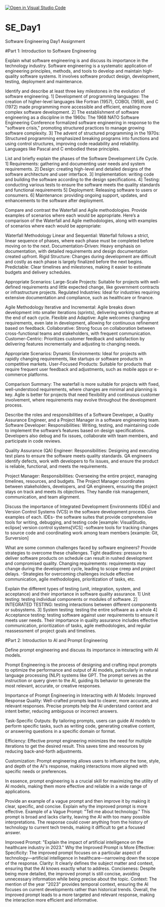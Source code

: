 [![Open in Visual Studio Code](https://classroom.github.com/assets/open-in-vscode-2e0aaae1b6195c2367325f4f02e2d04e9abb55f0b24a779b69b11b9e10269abc.svg)](https://classroom.github.com/online_ide?assignment_repo_id=15570065&assignment_repo_type=AssignmentRepo)
# SE_Day1
Software Engineering Day1 Assignment

#Part 1: Introduction to Software Engineering

Explain what software engineering is and discuss its importance in the technology industry.
Software engineering is a systematic application of engineering principles, methods, and tools to develop and maintain high-quality software systems.
It involves software product design, development, testing, deployment and maintenance.

Identify and describe at least three key milestones in the evolution of software engineering.
1] Development of programming languages: The creation of higher-level languages like Fortran (1957), COBOL (1959), and C (1972) made programming more accessible and efficient, enabling more complex software development.
2] The establishment of software engineering as a discipline in the 1960s: The 1968 NATO Software Engineering Conference formalized software engineering in response to the "software crisis," promoting structured practices to manage growing software complexity.
3] The advent of structured programming in the 1970s: Structured programming emphasized breaking programs into functions and using control structures, improving code readability and reliability. Languages like Pascal and C embodied these principles.


List and briefly explain the phases of the Software Development Life Cycle.
1] Requirements: gathering and documenting user needs and system requirements.
2] Design: creating high-level and detailed designs of the software architecture and user interface.
3] Implementation: writing code and building the software according to the design specifications.
4] Testing: conducting various tests to ensure the software meets the quality standards and functional requirements
5] Deployment: Releasing software to users or consumers. 
6] Maintenance: providing ongoing support, updates, and enhancements to the software after deployment.


Compare and contrast the Waterfall and Agile methodologies. Provide examples of scenarios where each would be appropriate.
Here’s a comparison of the Waterfall and Agile methodologies, along with examples of scenarios where each would be appropriate:

Waterfall Methodology
Linear and Sequential: Waterfall follows a strict, linear sequence of phases, where each phase must be completed before moving on to the next.
Documentation-Driven: Heavy emphasis on documentation, with detailed requirements and design documentation created upfront.
Rigid Structure: Changes during development are difficult and costly as each phase is largely finalized before the next begins.
Predictable: Clear timelines and milestones, making it easier to estimate budgets and delivery schedules.

Appropriate Scenarios:
Large-Scale Projects: Suitable for projects with well-defined requirements and little expected change, like government contracts or infrastructure projects.
Regulated Industries: Ideal for industries requiring extensive documentation and compliance, such as healthcare or finance.

Agile Methodology
Iterative and Incremental: Agile breaks down development into smaller iterations (sprints), delivering working software at the end of each cycle.
Flexible and Adaptive: Agile welcomes changing requirements, even late in development, allowing for continuous refinement based on feedback.
Collaborative: Strong focus on collaboration between cross-functional teams and stakeholders, with frequent communication.
Customer-Centric: Prioritizes customer feedback and satisfaction by delivering features incrementally and adjusting to changing needs.

Appropriate Scenarios:
Dynamic Environments: Ideal for projects with rapidly changing requirements, like startups or software products in competitive markets.
User-Focused Products: Suitable for products that require frequent user feedback and adjustments, such as mobile apps or e-commerce platforms.

Comparison Summary:
The waterfall is more suitable for projects with fixed, well-understood requirements, where changes are minimal and planning is key.
Agile is better for projects that need flexibility and continuous customer involvement, where requirements may evolve throughout the development process.



Describe the roles and responsibilities of a Software Developer, a Quality Assurance Engineer, and a Project Manager in a software engineering team.
Software Developer:
Responsibilities: Writing, testing, and maintaining code to implement the software’s features based on design specifications. Developers also debug and fix issues, collaborate with team members, and participate in code reviews.

Quality Assurance (QA) Engineer:
Responsibilities: Designing and executing test plans to ensure the software meets quality standards. QA engineers identify defects, work with developers to fix issues, and ensure the product is reliable, functional, and meets the requirements.

Project Manager:
Responsibilities: Overseeing the entire project, managing timelines, resources, and budgets. The Project Manager coordinates between stakeholders, developers, and QA engineers, ensuring the project stays on track and meets its objectives. They handle risk management, communication, and team alignment.

Discuss the importance of Integrated Development Environments (IDEs) and Version Control Systems (VCS) in the software development process. Give examples of each.
IDEs- the software suites that provide comprehensive tools for writing, debugging, and testing code [example: VisualStudio, eclipse]
version control systems[VCS] -software tools for tracking changes to source code and coordinating work among team members [example: Git, Surversion]

What are some common challenges faced by software engineers? Provide strategies to overcome these challenges.
Tight deadlines: pressure to deliver software products on schedule can result in rushed development and compromised quality.
Changing requirements: requirements may change during the development cycle, leading to scope creep and project delays.
-Strategies for overcoming challenges include effective communication, agile methodologies, prioritization of tasks, etc. 

Explain the different types of testing (unit, integration, system, and acceptance) and their importance in software quality assurance.
1] Unit testing: testing individual components or modules of software.
2] INTEGRATED TESTING: testing interactions between different components or subsystems.
3] System testing: testing the entire software as a whole
4] Acceptance testing: testing software against user requirements to ensure it meets user needs.
Their importance in quality assurance includes effective communication, prioritization of tasks, agile methodologies, and regular reassessment of project goals and timelines.

#Part 2: Introduction to AI and Prompt Engineering


Define prompt engineering and discuss its importance in interacting with AI models.

Prompt Engineering is the process of designing and crafting input prompts to optimize the performance and output of AI models, particularly in natural language processing (NLP) systems like GPT. The prompt serves as the instruction or query given to the AI, guiding its behavior to generate the most relevant, accurate, or creative responses.

Importance of Prompt Engineering in Interacting with AI Models:
Improved Response Quality: Well-crafted prompts lead to clearer, more accurate, and relevant responses. Precise prompts help the AI understand context and intent better, reducing ambiguous or incorrect answers.

Task-Specific Outputs: By tailoring prompts, users can guide AI models to perform specific tasks, such as writing code, generating creative content, or answering questions in a specific domain or format.

Efficiency: Effective prompt engineering minimizes the need for multiple iterations to get the desired result. This saves time and resources by reducing back-and-forth adjustments.

Customization: Prompt engineering allows users to influence the tone, style, and depth of the AI's response, making interactions more aligned with specific needs or preferences.

In essence, prompt engineering is a crucial skill for maximizing the utility of AI models, making them more effective and reliable in a wide range of applications.




Provide an example of a vague prompt and then improve it by making it clear, specific, and concise. Explain why the improved prompt is more effective.
Example of a Vague Prompt:
"Tell me about technology."
This prompt is broad and lacks clarity, leaving the AI with too many possible interpretations. The response could cover anything from the history of technology to current tech trends, making it difficult to get a focused answer.

Improved Prompt: "Explain the impact of artificial intelligence on the healthcare industry in 2023."
Why the Improved Prompt is More Effective:
Specificity: The improved prompt focuses on a particular aspect of technology—artificial intelligence in healthcare—narrowing down the scope of the response.
Clarity: It clearly defines the subject matter and context, ensuring that the AI knows exactly what to address.
Conciseness: Despite being more detailed, the improved prompt is still concise, avoiding unnecessary information while being precise about the topic.
Context: The mention of the year "2023" provides temporal context, ensuring the AI focuses on current developments rather than historical trends.
Overall, the improved prompt leads to a more targeted and relevant response, making the interaction more efficient and informative.


